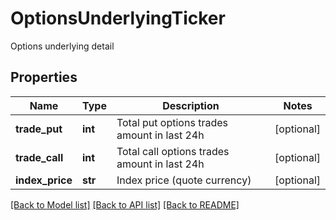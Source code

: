 # OptionsUnderlyingTicker

Options underlying detail
## Properties
Name | Type | Description | Notes
------------ | ------------- | ------------- | -------------
**trade_put** | **int** | Total put options trades amount in last 24h | [optional] 
**trade_call** | **int** | Total call options trades amount in last 24h | [optional] 
**index_price** | **str** | Index price (quote currency) | [optional] 

[[Back to Model list]](../README.md#documentation-for-models) [[Back to API list]](../README.md#documentation-for-api-endpoints) [[Back to README]](../README.md)


